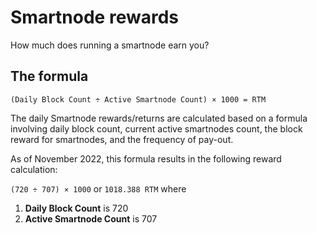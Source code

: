 # Smartnode rewards

How much does running a smartnode earn you?

## The formula

`(Daily Block Count ÷ Active Smartnode Count) × 1000 = RTM`

The daily Smartnode rewards/returns are calculated based on a formula involving daily block count, current active smartnodes count, the block reward for smartnodes, and the frequency of pay-out.

As of November 2022, this formula results in the following reward calculation:

`(720 ÷ 707) × 1000` or `1018.388 RTM` where

1. **Daily Block Count** is 720
2. **Active Smartnode Count** is 707